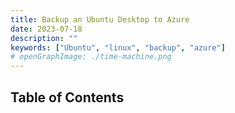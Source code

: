 ```yaml
---
title: Backup an Ubuntu Desktop to Azure
date: 2023-07-18
description: ""
keywords: ["Ubuntu", "linux", "backup", "azure"]
# openGraphImage: ./time-machine.png
---
```


## Table of Contents
